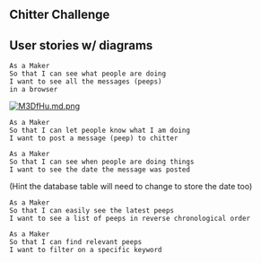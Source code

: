 ## Chitter Challenge

## User stories w/ diagrams

```
As a Maker
So that I can see what people are doing
I want to see all the messages (peeps)
in a browser
```
[![M3DfHu.md.png](https://iili.io/M3DfHu.md.png)](https://freeimage.host/i/M3DfHu)

```
As a Maker
So that I can let people know what I am doing  
I want to post a message (peep) to chitter
```

```
As a Maker
So that I can see when people are doing things
I want to see the date the message was posted
```
(Hint the database table will need to change to store the date too)

```
As a Maker
So that I can easily see the latest peeps
I want to see a list of peeps in reverse chronological order
```
```
As a Maker
So that I can find relevant peeps
I want to filter on a specific keyword
```
